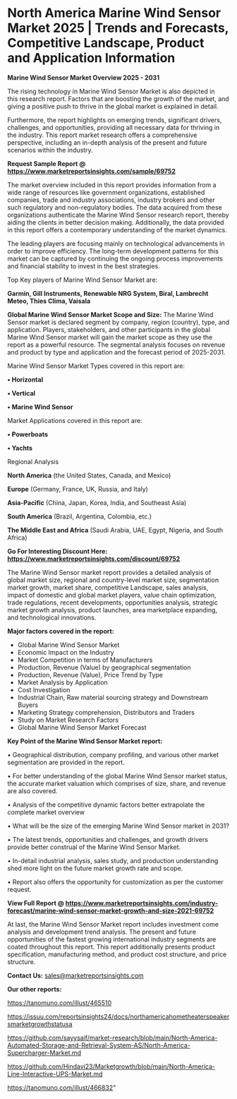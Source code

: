 # North America Marine Wind Sensor Market 2025 | Trends and Forecasts, Competitive Landscape, Product and Application Information

<Strong> Marine Wind Sensor Market Overview 2025 - 2031</strong>

The rising technology in Marine Wind Sensor Market is also depicted in this research report. Factors that are boosting the growth of the market, and giving a positive push to thrive in the global market is explained in detail.

Furthermore, the report highlights on emerging trends, significant drivers, challenges, and opportunities, providing all necessary data for thriving in the industry. This report market research offers a comprehensive perspective, including an in-depth analysis of the present and future scenarios within the industry.

<strong>Request Sample Report @ <a href=https://www.marketreportsinsights.com/sample/69752>https://www.marketreportsinsights.com/sample/69752</a></strong>

The market overview included in this report provides information from a wide range of resources like government organizations, established companies, trade and industry associations, industry brokers and other such regulatory and non-regulatory bodies. The data acquired from these organizations authenticate the Marine Wind Sensor research report, thereby aiding the clients in better decision making. Additionally, the data provided in this report offers a contemporary understanding of the market dynamics.

The leading players are focusing mainly on technological advancements in order to improve efficiency. The long-term development patterns for this market can be captured by continuing the ongoing process improvements and financial stability to invest in the best strategies.

Top Key players of Marine Wind Sensor Market are:

<strong>Garmin, Gill Instruments, Renewable NRG System, Biral, Lambrecht Meteo, Thies Clima, Vaisala</strong>

<strong><b>Global Marine Wind Sensor Market Scope and Size:</b></strong>
The Marine Wind Sensor market is declared segment by company, region (country), type, and application. Players, stakeholders, and other participants in the global Marine Wind Sensor market will gain the market scope as they use the report as a powerful resource. The segmental analysis focuses on revenue and product by type and application and the forecast period of 2025-2031.

Marine Wind Sensor Market Types covered in this report are:

<strong>• Horizontal

• Vertical

• Marine Wind Sensor</strong>

Market Applications covered in this report are:

<strong>• Powerboats

• Yachts</strong> 

Regional Analysis

<strong>North America</strong> (the United States, Canada, and Mexico)

<strong>Europe</strong> (Germany, France, UK, Russia, and Italy)

<strong>Asia-Pacific</strong> (China, Japan, Korea, India, and Southeast Asia)

<strong>South America</strong> (Brazil, Argentina, Colombia, etc.)

<strong>The Middle East and Africa</strong> (Saudi Arabia, UAE, Egypt, Nigeria, and South Africa)

<strong>Go For Interesting Discount Here: <a href=https://www.marketreportsinsights.com/discount/69752>https://www.marketreportsinsights.com/discount/69752</a></strong>

The Marine Wind Sensor market report provides a detailed analysis of global market size, regional and country-level market size, segmentation market growth, market share, competitive Landscape, sales analysis, impact of domestic and global market players, value chain optimization, trade regulations, recent developments, opportunities analysis, strategic market growth analysis, product launches, area marketplace expanding, and technological innovations.

<strong><b>Major factors covered in the report:</b></strong>
<ul>
  <li>Global Marine Wind Sensor Market </li>
  <li>Economic Impact on the Industry</li>
  <li>Market Competition in terms of Manufacturers</li>
  <li>Production, Revenue (Value) by geographical segmentation</li>
  <li>Production, Revenue (Value), Price Trend by Type</li>
  <li>Market Analysis by Application</li>
  <li>Cost Investigation</li>
  <li>Industrial Chain, Raw material sourcing strategy and Downstream Buyers</li>
  <li>Marketing Strategy comprehension, Distributors and Traders</li>
  <li>Study on Market Research Factors</li>
  <li>Global Marine Wind Sensor Market Forecast</li>
</ul>

<strong><b>Key Point of the Marine Wind Sensor Market report:</b></strong>

• Geographical distribution, company profiling, and various other market segmentation are provided in the report.

• For better understanding of the global Marine Wind Sensor market status, the accurate market valuation which comprises of size, share, and revenue are also covered.

• Analysis of the competitive dynamic factors better extrapolate the complete market overview

• What will be the size of the emerging Marine Wind Sensor market in 2031?

• The latest trends, opportunities and challenges, and growth drivers provide better construal of the Marine Wind Sensor Market.

• In-detail industrial analysis, sales study, and production understanding shed more light on the future market growth rate and scope.

• Report also offers the opportunity for customization as per the customer request.

<strong><b>View Full Report @ <a href=https://www.marketreportsinsights.com/industry-forecast/marine-wind-sensor-market-growth-and-size-2021-69752>https://www.marketreportsinsights.com/industry-forecast/marine-wind-sensor-market-growth-and-size-2021-69752</a></b></strong>


At last, the Marine Wind Sensor Market report includes investment come analysis and development trend analysis. The present and future opportunities of the fastest growing international industry segments are coated throughout this report. This report additionally presents product specification, manufacturing method, and product cost structure, and price structure.

<strong>Contact Us:</strong>
sales@marketreportsinsights.com

<strong>Our other reports:</strong>

<a href=https://tanomuno.com/illust/465510>https://tanomuno.com/illust/465510</a>

<a href=https://issuu.com/reportsinsights24/docs/northamericahometheaterspeakersmarketgrowthstatusa>https://issuu.com/reportsinsights24/docs/northamericahometheaterspeakersmarketgrowthstatusa</a>

<a href=https://github.com/sayysaif/market-research/blob/main/North-America-Automated-Storage-and-Retrieval-System-AS/North-America-Supercharger-Market.md>https://github.com/sayysaif/market-research/blob/main/North-America-Automated-Storage-and-Retrieval-System-AS/North-America-Supercharger-Market.md</a>

<a href=https://github.com/Hindavi23/Marketgrowth/blob/main/North-America-Line-Interactive-UPS-Market.md>https://github.com/Hindavi23/Marketgrowth/blob/main/North-America-Line-Interactive-UPS-Market.md</a>

<a href=https://tanomuno.com/illust/466832>https://tanomuno.com/illust/466832</a>"
